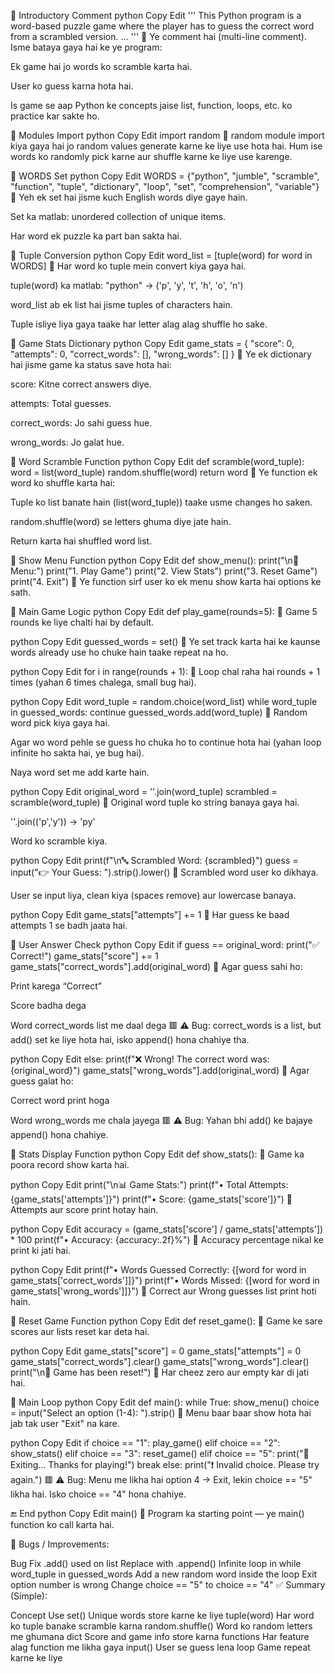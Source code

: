 🔹 Introductory Comment
python
Copy
Edit
'''
This Python program is a word-based puzzle game where the player has to guess the correct word from a scrambled version.
...
'''
🔸 Ye comment hai (multi-line comment). Isme bataya gaya hai ke ye program:

Ek game hai jo words ko scramble karta hai.

User ko guess karna hota hai.

Is game se aap Python ke concepts jaise list, function, loops, etc. ko practice kar sakte ho.

🔹 Modules Import
python
Copy
Edit
import random
🔸 random module import kiya gaya hai jo random values generate karne ke liye use hota hai. Hum ise words ko randomly pick karne aur shuffle karne ke liye use karenge.

🔹 WORDS Set
python
Copy
Edit
WORDS = {"python", "jumble", "scramble", "function", "tuple", "dictionary", "loop", "set", "comprehension", "variable"}
🔸 Yeh ek set hai jisme kuch English words diye gaye hain.

Set ka matlab: unordered collection of unique items.

Har word ek puzzle ka part ban sakta hai.

🔹 Tuple Conversion
python
Copy
Edit
word_list = [tuple(word) for word in WORDS]
🔸 Har word ko tuple mein convert kiya gaya hai.

tuple(word) ka matlab: "python" → ('p', 'y', 't', 'h', 'o', 'n')

word_list ab ek list hai jisme tuples of characters hain.

Tuple isliye liya gaya taake har letter alag alag shuffle ho sake.

🔹 Game Stats Dictionary
python
Copy
Edit
game_stats = {
    "score": 0,
    "attempts": 0,
    "correct_words": [],
    "wrong_words": []
}
🔸 Ye ek dictionary hai jisme game ka status save hota hai:

score: Kitne correct answers diye.

attempts: Total guesses.

correct_words: Jo sahi guess hue.

wrong_words: Jo galat hue.

🔹 Word Scramble Function
python
Copy
Edit
def scramble(word_tuple):
    word = list(word_tuple)
    random.shuffle(word)
    return word
🔸 Ye function ek word ko shuffle karta hai:

Tuple ko list banate hain (list(word_tuple)) taake usme changes ho saken.

random.shuffle(word) se letters ghuma diye jate hain.

Return karta hai shuffled word list.

🔹 Show Menu Function
python
Copy
Edit
def show_menu():
    print("\n🔘 Menu:")
    print("1. Play Game")
    print("2. View Stats")
    print("3. Reset Game")
    print("4. Exit")
🔸 Ye function sirf user ko ek menu show karta hai options ke sath.

🔹 Main Game Logic
python
Copy
Edit
def play_game(rounds=5):
🔸 Game 5 rounds ke liye chalti hai by default.

python
Copy
Edit
    guessed_words = set()
🔸 Ye set track karta hai ke kaunse words already use ho chuke hain taake repeat na ho.

python
Copy
Edit
    for i in range(rounds + 1):
🔸 Loop chal raha hai rounds + 1 times (yahan 6 times chalega, small bug hai).

python
Copy
Edit
        word_tuple = random.choice(word_list)
        while word_tuple in guessed_words:
            continue
        guessed_words.add(word_tuple)
🔸 Random word pick kiya gaya hai.

Agar wo word pehle se guess ho chuka ho to continue hota hai (yahan loop infinite ho sakta hai, ye bug hai).

Naya word set me add karte hain.

python
Copy
Edit
        original_word = ''.join(word_tuple)
        scrambled = scramble(word_tuple)
🔸 Original word tuple ko string banaya gaya hai.

''.join(('p','y')) → 'py'

Word ko scramble kiya.

python
Copy
Edit
        print(f"\n🔤 Scrambled Word: {scrambled}")
        guess = input("👉 Your Guess: ").strip().lower()
🔸 Scrambled word user ko dikhaya.

User se input liya, clean kiya (spaces remove) aur lowercase banaya.

python
Copy
Edit
        game_stats["attempts"] += 1
🔸 Har guess ke baad attempts 1 se badh jaata hai.

🔹 User Answer Check
python
Copy
Edit
        if guess == original_word:
            print("✅ Correct!")
            game_stats["score"] += 1
            game_stats["correct_words"].add(original_word)
🔸 Agar guess sahi ho:

Print karega “Correct”

Score badha dega

Word correct_words list me daal dega 🟥 ⚠️ Bug: correct_words is a list, but add() set ke liye hota hai, isko append() hona chahiye tha.

python
Copy
Edit
        else:
            print(f"❌ Wrong! The correct word was: {original_word}")
            game_stats["wrong_words"].add(original_word)
🔸 Agar guess galat ho:

Correct word print hoga

Word wrong_words me chala jayega 🟥 ⚠️ Bug: Yahan bhi add() ke bajaye append() hona chahiye.

🔹 Stats Display Function
python
Copy
Edit
def show_stats():
🔸 Game ka poora record show karta hai.

python
Copy
Edit
    print("\n📊 Game Stats:")
    print(f"• Total Attempts: {game_stats['attempts']}")
    print(f"• Score: {game_stats['score']}")
🔸 Attempts aur score print hotay hain.

python
Copy
Edit
    accuracy = (game_stats['score'] / game_stats['attempts']) * 100
    print(f"• Accuracy: {accuracy:.2f}%")
🔸 Accuracy percentage nikal ke print ki jati hai.

python
Copy
Edit
    print(f"• Words Guessed Correctly: {[word for word in game_stats['correct_words']]}")
    print(f"• Words Missed: {[word for word in game_stats['wrong_words']]}")
🔸 Correct aur Wrong guesses list print hoti hain.

🔹 Reset Game Function
python
Copy
Edit
def reset_game():
🔸 Game ke sare scores aur lists reset kar deta hai.

python
Copy
Edit
    game_stats["score"] = 0
    game_stats["attempts"] = 0
    game_stats["correct_words"].clear()
    game_stats["wrong_words"].clear()
    print("\n🔄 Game has been reset!")
🔸 Har cheez zero aur empty kar di jati hai.

🔹 Main Loop
python
Copy
Edit
def main():
    while True:
        show_menu()
        choice = input("Select an option (1-4): ").strip()
🔸 Menu baar baar show hota hai jab tak user "Exit" na kare.

python
Copy
Edit
        if choice == "1":
            play_game()
        elif choice == "2":
            show_stats()
        elif choice == "3":
            reset_game()
        elif choice == "5":
            print("👋 Exiting... Thanks for playing!")
            break
        else:
            print("❗ Invalid choice. Please try again.")
🟥 ⚠️ Bug: Menu me likha hai option 4 → Exit, lekin choice == "5" likha hai. Isko choice == "4" hona chahiye.

🔚 End
python
Copy
Edit
main()
🔸 Program ka starting point — ye main() function ko call karta hai.

🔧 Bugs / Improvements:

Bug	Fix
.add() used on list	Replace with .append()
Infinite loop in while word_tuple in guessed_words	Add a new random word inside the loop
Exit option number is wrong	Change choice == "5" to choice == "4"
✅ Summary (Simple):

Concept	Use
set()	Unique words store karne ke liye
tuple(word)	Har word ko tuple banake scramble karna
random.shuffle()	Word ko random letters me ghumana
dict	Score and game info store karna
functions	Har feature alag function me likha gaya
input()	User se guess lena
loop	Game repeat karne ke liye
